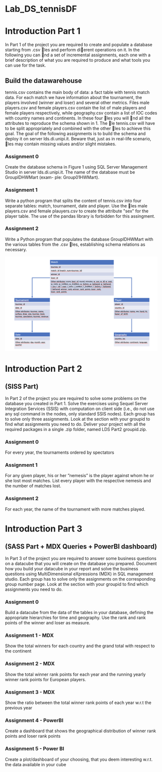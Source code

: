 # Lab_DS_tennisDF

#  Introduction Part 1
In Part 1 of the project you are required to create and populate a database starting from .csv
les and perform dierent operations on it. In the following you can nd a set of incremental
assignments, each one with a brief description of what you are required to produce and what
tools you can use for the task.

##  Build the datawarehouse
tennis.csv contains the main body of data: a fact table with tennis match data. For each
match we have information about the tournament, the players involved (winner and loser)
and several other metrics.
Files male players.csv and female players.csv contain the list of male players and
female players respectively, while geography.csv contain a list of IOC codes with country
names and continents.
In these four les you will nd all the attributes to reproduce the schema shown in 1.
The le tennis.csv will have to be split appropriately and combined with the other les to
achieve this goal.
The goal of the following assignments is to build the schema and deploy it on server
lds.di.unipi.it. Beware that, just as in real-life scenario, les may contain missing values
and/or slight mistakes.

### Assignment 0
Create the database schema in Figure 1 using SQL Server Management Studio in
server lds.di.unipi.it. The name of the database must be GroupIDHWMart (exam-
ple: Group01HWMart).

### Assignment 1
Write a python program that splits the content of tennis.csv into four separate
tables: match, tournament, date and player. Use the les male players.csv and
female plauyers.csv to create the attribute "sex" for the player table. The use
of the pandas library is forbidden for this assingment.

### Assignment 2
Write a Python program that populates the database GroupIDHWMart with the
various tables from the .csv les, establishing schema relations as necessary.


![](useful_files/Immagine.png)





# Introduction Part 2 
## (SISS Part)
In Part 2 of the project you are required to solve some problems on the database you
created in Part 1. Solve the exercises using Sequel Server Integration Services (SSIS) with
computation on client side (i.e., do not use any sql command in the nodes, only standard
SSIS nodes). Each group has to solve only three assignments. Look at the section with your
groupid to find what assignments you need to do. Deliver your project with all the required
packages in a single .zip folder, named LDS Part2 groupid.zip.

### Assignment 0
For every year, the tournaments ordered by spectators

### Assignment 1
For any given player, his or her ”nemesis” is the player against whom he or she
lost most matches. List every player with the respective nemesis and the number
of matches lost.

### Assignment 2
For each year, the name of the tournament with more matches played.



# Introduction Part 3 
## (SASS Part + MDX Queries + PowerBI dashboard)

In Part 3 of the project you are required to answer some business questions on a datacube
that you will create on the database you prepared. Document how you build your datacube in
your report and solve the business questions using MultiDimensional eXpressions (MDX) in
SQL management studio. Each group has to solve only the assignments on the corresponding
group number page. Look at the section with your groupid to find which assignments you
need to do. 

### Assignment 0
Build a datacube from the data of the tables in your database, defining the appropriate hierarchies for time and geography. Use the rank and rank points of the
winner and loser as measure.

### Assignment 1 - MDX
Show the total winners for each country and the grand total with respect to the
continent

### Assignment 2 - MDX
Show the total winner rank points for each year and the running yearly winner rank
points for European players.

### Assignment 3 - MDX
Show the ratio between the total winner rank points of each year w.r.t the previous
year

### Assignment 4 - PowerBI
Create a dashboard that shows the geographical distribution of winner rank points
and loser rank points

### Assignment 5 - Power BI
Create a plot/dashboard of your choosing, that you deem interesting w.r.t. the
data available in your cube
